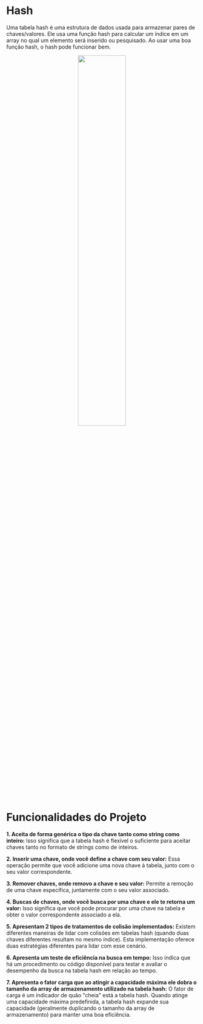 # Hash

Uma tabela hash é uma estrutura de dados usada para armazenar pares de chaves/valores. Ele usa uma função hash para calcular um índice em um array no qual um elemento será inserido ou pesquisado. Ao usar uma boa função hash, o hash pode funcionar bem.

<p align="center" width="100%">
  <img width="50%" src="https://cdn.discordapp.com/attachments/1145368578737057802/1163130118139555860/hash-table.png?ex=653e7456&is=652bff56&hm=0db60b5be63b109bc054c778c91d86503dd2cf8b89a274e5968a8e59f91f0b24&">
  
</p>


# Funcionalidades do Projeto


**1. Aceita de forma genérica o tipo da chave tanto como string como inteiro:** Isso significa que a tabela hash é flexível o suficiente para aceitar chaves tanto no formato de strings como de inteiros.

**2. Inserir uma chave, onde você define a chave com seu valor:** Essa operação permite que você adicione uma nova chave à tabela, junto com o seu valor correspondente.
 
**3. Remover chaves, onde removo a chave e seu valor:** Permite a remoção de uma chave específica, juntamente com o seu valor associado.

**4. Buscas de chaves, onde você busca por uma chave e ele te retorna um valor:** Isso significa que você pode procurar por uma chave na tabela e obter o valor correspondente associado a ela.

**5. Apresentam 2 tipos de tratamentos de colisão implementados:** Existem diferentes maneiras de lidar com colisões em tabelas hash (quando duas chaves diferentes resultam no mesmo índice). Esta implementação oferece duas estratégias diferentes para lidar com esse cenário.

**6. Apresenta um teste de eficiência na busca em tempo:** Isso indica que há um procedimento ou código disponível para testar e avaliar o desempenho da busca na tabela hash em relação ao tempo.

**7. Apresenta o fator carga que ao atingir a capacidade máxima ele dobra o tamanho da array de armazenamento utilizado na tabela hash:** O fator de carga é um indicador de quão "cheia" está a tabela hash. Quando atinge uma capacidade máxima predefinida, a tabela hash expande sua capacidade (geralmente duplicando o tamanho da array de armazenamento) para manter uma boa eficiência.
